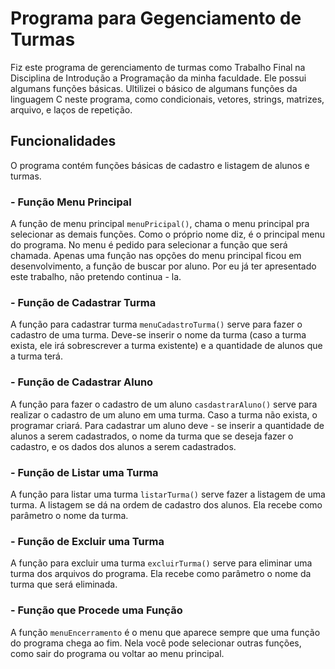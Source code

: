# Programa para Gegenciamento de Turmas
Fiz este programa de gerenciamento de turmas como Trabalho Final na Disciplina de Introdução a Programação da minha faculdade.
Ele possui algumans funções básicas. Ultilizei o básico de algumans funções da linguagem C neste programa, como condicionais, vetores, strings, matrizes, arquivo, e laços de repetição.

## Funcionalidades
O programa contém funções básicas de cadastro e listagem de alunos e turmas.

### - Função Menu Principal
A função de menu principal `menuPricipal()`, chama o menu principal pra selecionar as demais funções. Como o próprio nome diz, é o principal menu do programa.
No menu é pedido para selecionar a função que será chamada. Apenas uma função nas opções do menu  principal ficou em desenvolvimento, a função de buscar por aluno. Por eu já ter apresentado este trabalho, não pretendo continua - la.

### - Função de Cadastrar Turma
A função para cadastrar turma `menuCadastroTurma()` serve para fazer o cadastro de uma turma. Deve-se inserir o nome da turma (caso a turma exista, ele irá sobrescrever a turma existente) e a quantidade de alunos que a turma terá.

### - Função de Cadastrar Aluno
A função para fazer o cadastro de um aluno `casdastrarAluno()` serve para realizar o cadastro de um aluno em uma turma. Caso a turma não exista, o programar criará. 
Para cadastrar um aluno deve - se inserir a quantidade de alunos a serem cadastrados, o nome da turma que se deseja fazer o cadastro, e os dados dos alunos a serem cadastrados. 

### - Função de Listar uma Turma
A função para listar uma turma `listarTurma()` serve fazer a listagem de uma turma. A listagem se dá na ordem de cadastro dos alunos.
Ela recebe como parâmetro o nome da turma.

### - Função de Excluir uma Turma
A função para excluir uma turma `excluirTurma()` serve para eliminar uma turma dos arquivos do programa.
Ela recebe como parâmetro o nome da turma que será eliminada.

### - Função que Procede uma Função
A função `menuEncerramento` é o menu que aparece sempre que uma função do programa chega ao fim. Nela você pode selecionar outras funções, como sair do programa ou voltar ao menu principal.